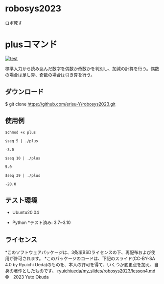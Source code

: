 # robosys2023
ロボ死す
# plusコマンド
[![test](https://github.com/erisu-Y/robosys2023/actions/workflows/test.yml/badge.svg)](https://github.com/erisu-Y/robosys2023/actions)

標準入力から読み込んだ数字を偶数か奇数かを判別し、加減の計算を行う。偶数の場合は足し算、奇数の場合は引き算を行う。

## ダウンロード
$ git clone https://github.com/erisu-Y/robosys2023.git

## 使用例

```
$chmod +x plus

$seq 5 | ./plus

-3.0

$seq 10 | ./plus

5.0

$seq 39 | ./plus

-20.0
```

## テスト環境
* Ubuntu20.04

* Python
   *テスト済み: 3.7~3.10

## ライセンス
*このソフトウェアパッケージは、3条項BSDライセンスの下、再配布および使用が許可されます。
*このパッケージのコードは、下記のスライド(CC-BY-SA 4.0 by Ryuichi Ueda)のものを、本人の許可を得て、いくつか変更点を加え、自身の著作としたものです。
[ryuichiueda/my_slides/robosys2023/lesson4.md](https://github.com/ryuichiueda/my_slides/tree/master/robosys_2022)
©　2023 Yuto Okuda
